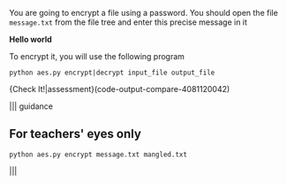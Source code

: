 You are going to encrypt a file using a password. You should open the file `message.txt` from the file tree and enter this precise message in it 

**Hello world**

To encrypt it, you will use the following program

```
python aes.py encrypt|decrypt input_file output_file
```

{Check It!|assessment}(code-output-compare-4081120042)


||| guidance
## For teachers' eyes only

`python aes.py encrypt message.txt mangled.txt`

|||
